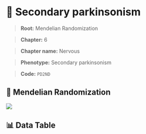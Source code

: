 # 🧪 Secondary parkinsonism

> **Root:** Mendelian Randomization

> **Chapter:** 6  

> **Chapter name:** Nervous

> **Phenotype:** Secondary parkinsonism  

> **Code:** `PD2ND`

## 🧬 Mendelian Randomization  

<img src="/MR/Figures/Forward/PD2ND.png"/>

## 📊 Data Table

<CsvTableMRF src="/MR/Data/Forward/PD2ND.csv"/>
